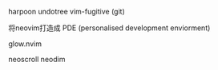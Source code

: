 harpoon
undotree
vim-fugitive (git)

将neovim打造成 PDE (personalised development enviorment)

glow.nvim

neoscroll
neodim
